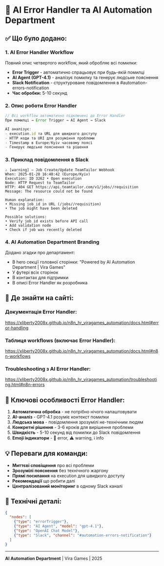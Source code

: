 # 🤖 AI Error Handler та AI Automation Department

## ✅ Що було додано:

### 1. **AI Error Handler Workflow** 
Повний опис четвертого workflow, який обробляє всі помилки:
- **Error Trigger** - автоматично спрацьовує при будь-якій помилці
- **AI Agent (GPT-4.1)** - аналізує помилку та генерує людське пояснення
- **Slack Notification** - структуроване повідомлення в #automation-errors-notification
- **Час обробки:** 5-10 секунд

### 2. **Опис роботи Error Handler**
```javascript
// Всі workflow автоматично підключені до Error Handler
При помилці → Error Trigger → AI Agent → Slack

AI аналізує:
- execution.id та URL для швидкого доступу
- HTTP коди та URI для розуміння проблеми
- Timestamp в Europe/Kyiv часовому поясі
- Генерує людське пояснення та рішення
```

### 3. **Приклад повідомлення в Slack**
```
⚠️ [warning] — Job Create/Update TeamTailor Webhook
When: 2025-01-28 16:48:42 (Europe/Kyiv)
Execution: ID 3262 • Open execution
Node: HTTP Request to TeamTailor
HTTP: 404 GET https://api.teamtailor.com/v1/jobs//requisition
Message: The resource could not be found

Human explanation:
• Missing job_id in URL (/jobs//requisition)
• The job might have been deleted

Possible solutions:
• Verify job_id exists before API call
• Add validation node
• Check if job was recently deleted
```

### 4. **AI Automation Department Branding**
Додано згадки про департамент:
- В hero секції головної сторінки: "Powered by AI Automation Department | Vira Games"
- У футері всіх сторінок
- В контактах для підтримки
- В описі Error Handler як розробника

## 📍 Де знайти на сайті:

### Документація Error Handler:
https://xliberty2008x.github.io/n8n_hr_viragames_automation/docs.html#error-handling

### Таблиця workflows (включає Error Handler):
https://xliberty2008x.github.io/n8n_hr_viragames_automation/docs.html#n8n-workflows

### Troubleshooting з AI Error Handler:
https://xliberty2008x.github.io/n8n_hr_viragames_automation/troubleshooting.html#n8n-errors

## 🎯 Ключові особливості Error Handler:

1. **Автоматична обробка** - не потрібно нічого налаштовувати
2. **AI-аналіз** - GPT-4.1 розуміє контекст помилки
3. **Людська мова** - повідомлення зрозумілі не-технічним людям
4. **Конкретні рішення** - 3-6 кроків для вирішення проблеми
5. **Швидкість** - 5-10 секунд від помилки до Slack повідомлення
6. **Emoji індикатори** - 🔴 error, ⚠️ warning, ℹ️ info

## 💡 Переваги для команди:

- **Миттєві сповіщення** про всі проблеми
- **Зрозумілі пояснення** без технічного жаргону
- **Прямі посилання** на execution для швидкого доступу
- **Рекомендації** що робити далі
- **Централізований моніторинг** в одному Slack каналі

## 🔧 Технічні деталі:

```json
{
  "nodes": [
    {"type": "errorTrigger"},
    {"type": "AI Agent", "model": "gpt-4.1"},
    {"type": "OpenAI Chat Model"},
    {"type": "Slack", "channel": "#automation-errors-notification"}
  ]
}
```

---

**AI Automation Department** | Vira Games | 2025